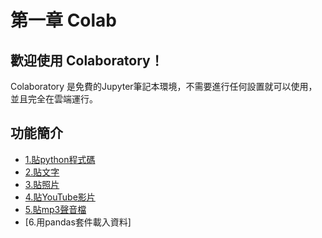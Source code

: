 # 第一章 Colab


## 歡迎使用 Colaboratory！

Colaboratory 
是免費的Jupyter筆記本環境，不需要進行任何設置就可以使用，並且完全在雲端運行。

## 功能簡介

- [1.貼python程式碼](#scrollTo=MKgJXe1UG1lG)
- [2.貼文字](#scrollTo=xYNcT4mVOlen)
- [3.貼照片](#scrollTo=4IF2JBMT46pC)
- [4.貼YouTube影片](#scrollTo=6_wR1G9GLJ3H)
- [5.貼mp3聲音檔](#scrollTo=6mUkqeoFFxSf)
- [6.用pandas套件載入資料]
